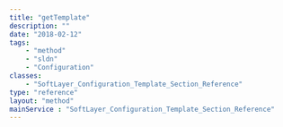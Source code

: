 ```yaml
---
title: "getTemplate"
description: ""
date: "2018-02-12"
tags:
    - "method"
    - "sldn"
    - "Configuration"
classes:
    - "SoftLayer_Configuration_Template_Section_Reference"
type: "reference"
layout: "method"
mainService : "SoftLayer_Configuration_Template_Section_Reference"
---
```

